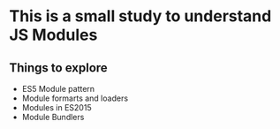 <h1>This is a small study to understand JS Modules</h1>
<h2>Things to explore</h2>
<ul>
<li> ES5 Module pattern </li>
<li> Module formarts and loaders </li>
<li> Modules in ES2015</li>
<li> Module Bundlers </li>
</ul>
